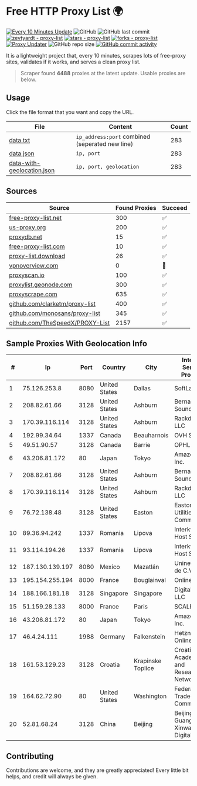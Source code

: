 
# Free HTTP Proxy List 🌍

[![Every 10 Minutes Update](https://github.com/mertguvencli/http-proxy-list/actions/workflows/main.yml/badge.svg?branch=main)](https://github.com/mertguvencli/http-proxy-list/actions/workflows/main.yml)
![GitHub](https://img.shields.io/github/license/mertguvencli/http-proxy-list)
![GitHub last commit](https://img.shields.io/github/last-commit/mertguvencli/http-proxy-list)
[![zevtyardt - proxy-list](https://img.shields.io/static/v1?label=zevtyardt&message=proxy-list&color=blue&logo=github)](https://github.com/zevtyardt/proxy-list "Go to GitHub repo")
[![stars - proxy-list](https://img.shields.io/github/stars/zevtyardt/proxy-list?style=social)](https://github.com/zevtyardt/proxy-list)
[![forks - proxy-list](https://img.shields.io/github/forks/zevtyardt/proxy-list?style=social)](https://github.com/zevtyardt/proxy-list)
[![Proxy Updater](https://github.com/zevtyardt/proxy-list/workflows/Proxy%20Updater/badge.svg)](https://github.com/zevtyardt/proxy-list/actions?query=workflow:"Proxy+Updater")
![GitHub repo size](https://img.shields.io/github/repo-size/zevtyardt/proxy-list)
[![GitHub commit activity](https://img.shields.io/github/commit-activity/m/zevtyardt/proxy-list?logo=commits)](https://github.com/zevtyardt/proxy-list/commits/main)

It is a lightweight project that, every 10 minutes, scrapes lots of free-proxy sites, validates if it works, and serves a clean proxy list.

> Scraper found **4488** proxies at the latest update. Usable proxies are below.

## Usage

Click the file format that you want and copy the URL.

|File|Content|Count|
|----|-------|-----|
|[data.txt](https://raw.githubusercontent.com/mertguvencli/http-proxy-list/main/proxy-list/data.txt)|`ip_address:port` combined (seperated new line)|283|
|[data.json](https://raw.githubusercontent.com/mertguvencli/http-proxy-list/main/proxy-list/data.json)|`ip, port`|283|
|[data-with-geolocation.json](https://raw.githubusercontent.com/mertguvencli/http-proxy-list/main/proxy-list/data-with-geolocation.json)|`ip, port, geolocation`|283|

## Sources

|Source|Found Proxies|Succeed|
|------|-------------|-------|
|[free-proxy-list.net](https://free-proxy-list.net)|300|✅|
|[us-proxy.org](https://www.us-proxy.org)|200|✅|
|[proxydb.net](http://proxydb.net)|15|✅|
|[free-proxy-list.com](https://free-proxy-list.com/?page=&port=&type%5B%5D=http&type%5B%5D=https&up_time=0&search=Search)|10|✅|
|[proxy-list.download](https://www.proxy-list.download/HTTP)|26|✅|
|[vpnoverview.com](https://vpnoverview.com/privacy/anonymous-browsing/free-proxy-servers)|0|🚫|
|[proxyscan.io](https://www.proxyscan.io)|100|✅|
|[proxylist.geonode.com](https://proxylist.geonode.com/api/proxy-list?limit=300&page=1&sort_by=lastChecked&sort_type=desc&protocols=http,https)|300|✅|
|[proxyscrape.com](https://api.proxyscrape.com/v2/?request=displayproxies&protocol=http&timeout=10000&country=all&ssl=all&anonymity=all)|635|✅|
|[github.com/clarketm/proxy-list](https://raw.githubusercontent.com/clarketm/proxy-list/master/proxy-list-raw.txt)|400|✅|
|[github.com/monosans/proxy-list](https://raw.githubusercontent.com/monosans/proxy-list/main/proxies/http.txt)|345|✅|
|[github.com/TheSpeedX/PROXY-List](https://raw.githubusercontent.com/TheSpeedX/PROXY-List/master/http.txt)|2157|✅|


## Sample Proxies With Geolocation Info

|#|Ip|Port|Country|City|Internet Service Provider|
|-|--|----|-------|----|-------------------------|
|1|75.126.253.8|8080|United States|Dallas|SoftLayer|
|2|208.82.61.66|3128|United States|Ashburn|Bernardi Sounds|
|3|170.39.116.114|3128|United States|Ashburn|Rackdog, LLC|
|4|192.99.34.64|1337|Canada|Beauharnois|OVH SAS|
|5|49.51.90.57|3128|Canada|Barrie|OPHL|
|6|43.206.81.172|80|Japan|Tokyo|Amazon.com, Inc.|
|7|208.82.61.66|3128|United States|Ashburn|Bernardi Sounds|
|8|170.39.116.114|3128|United States|Ashburn|Rackdog, LLC|
|9|76.72.138.48|3128|United States|Easton|Easton Utilities Commission|
|10|89.36.94.242|1337|Romania|Lipova|Interkvm Host SRL|
|11|93.114.194.26|1337|Romania|Lipova|Interkvm Host SRL|
|12|187.130.139.197|8080|Mexico|Mazatlán|Uninet S.A. de C.V.|
|13|195.154.255.194|8000|France|Bouglainval|Online S.A.S.|
|14|188.166.181.18|3128|Singapore|Singapore|DigitalOcean, LLC|
|15|51.159.28.133|8000|France|Paris|SCALEWAY|
|16|43.206.81.172|80|Japan|Tokyo|Amazon.com, Inc.|
|17|46.4.24.111|1988|Germany|Falkenstein|Hetzner Online GmbH|
|18|161.53.129.23|3128|Croatia|Krapinske Toplice|Croatian Academic and Research Network|
|19|164.62.72.90|80|United States|Washington|Federal Trade Commission|
|20|52.81.68.24|3128|China|Beijing|Beijing Guanghuan Xinwang Digital|



## Contributing

Contributions are welcome, and they are greatly appreciated! Every
little bit helps, and credit will always be given.

